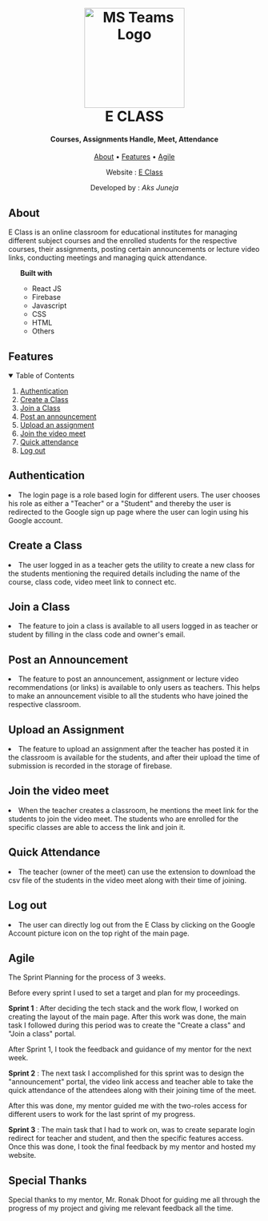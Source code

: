 


<h1 align="center">
  <br>
  <a href="https://eclass-d6336.web.app/signin"><img src="https://myviewboard.com/blog/wp-content/uploads/2020/08/MP0027-01-scaled.jpg" alt="MS Teams Logo" width="200"></a>
  <br>
 E CLASS
  <br>
</h1>
<h4 align="center"> Courses, Assignments Handle, Meet, Attendance</h4>
<p align="center">
  <a href="#about">About</a> •
  <a href="#features">Features</a> •
  <a href="#agile">Agile</a>
</p>

<p align="center">
  Website : <a href="https://eclass-d6336.web.app/signin"> E Class</a>
</p>
<p align="center">
	Developed by : <i> Aks Juneja </i>
</p>

## About
E Class is an online classroom for educational institutes for managing different subject courses and the enrolled students for the respective courses, their assignments, posting certain announcements or lecture video links, conducting meetings and managing quick attendance. 
<ul>  <b> Built with</b>
<ul>
<li>React JS</li>
<li>Firebase</li>
<li> Javascript</li>
<li> CSS</li>
<li> HTML</li>
<li>Others</li>
</ul>
</ul>
	

## Features
<!-- TABLE OF CONTENTS -->
<details open="open">
  <summary>Table of Contents</summary>
  <ol>
  <li>
      <a href="#authentication">Authentication</a>
    </li>
    <li>
      <a href="#create-a-class">Create a Class</a>
    </li>
    <li>
      <a href="#join-a-class">Join a Class</a>
    </li>
    <li>
      <a href="#post-an-announcement">Post an announcement</a>
   </li>
   <li>
	   <a href="#upload-an-assignment">Upload an assignment</a>
   </li>
    <li>
	   <a href="#join-the-video-meet">Join the video meet</a>
   </li>
    <li>
	   <a href="#quick-attendance">Quick attendance</a>
   </li>
   <li>
	   <a href="#log-out">Log out</a>
   </li>
    </li>
  </ol>
</details>

## Authentication

<li>The login page is a role based login for different users. The user chooses his role as either a "Teacher" or a "Student" and thereby the user is redirected to the Google sign up page where the user can login using his Google account.</li>

## Create a Class

<li>The user logged in as a teacher gets the utility to create a new class for the students mentioning the required details including the name of the course, class code, video meet link to connect etc.</li>

## Join a Class
<li> The feature to join a class is available to all users logged in as teacher or student by filling in the class code and owner's email.</li>


## Post an Announcement
<li>The feature to post an announcement, assignment or lecture video recommendations (or links) is available to only users as teachers. This helps to make an announcement visible to all the students who have joined the respective classroom.</li>

## Upload an Assignment
 <li>The feature to upload an assignment after the teacher has posted it in the classroom is available for the students, and after their upload the time of submission is recorded in the storage of firebase.</li>

## Join the video meet
<li>When the teacher creates a classroom, he mentions the meet link for the students to join the video meet. The students who are enrolled for the specific classes are able to access the link and join it.</li>

## Quick Attendance
<li>The teacher (owner of the meet) can use the extension to download the csv file of the students in the video meet along with their time of joining. </li>

## Log out
<li>The user can directly log out from the E Class by clicking on the Google Account picture icon on the top right of the main page. </li>


## Agile

The Sprint Planning for the process of 3 weeks.

Before every sprint I used to set a target and plan for my proceedings.

**Sprint 1** : After deciding the tech stack and the work flow, I worked on creating the layout of the main page. After this work was done, the main task I followed during this period was to create the "Create a class" and "Join a class" portal.


After Sprint 1, I took the feedback and guidance of my mentor for the next week.

**Sprint 2** : The next task I accomplished for this sprint was to design the "announcement" portal, the video link access and teacher able to take the quick attendance of the attendees along with their joining time of the meet.

After this was done, my mentor guided me with the two-roles access for different users to work for the last sprint of my progress.

**Sprint 3** : The main task that I had to work on, was to create separate login redirect for teacher and student, and then the specific features access. Once this was done, I took the final feedback by my mentor and hosted my website.


## Special Thanks 
Special thanks to my mentor, Mr. Ronak Dhoot for guiding me all through the progress of my project and giving me relevant feedback all the time.
